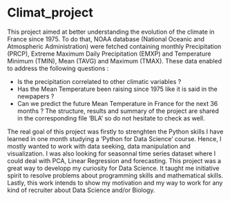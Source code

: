 # Climat_project

This project aimed at better understanding the evolution of the climate in France since 1975. To do that, NOAA database (National Oceanic and Atmospheric Administration) were fetched containing monthly Precipitation (PRCP), Extreme Maximum Daily Precipitation (EMXP) and Temperature Minimum (TMIN), Mean (TAVG) and Maximum (TMAX). 
These data enabled to address the following questions :
-	Is the precipitation correlated to other climatic variables ?
-	Has the Mean Temperature been raising since 1975 like it is said in the newpapers ?
-	Can we predict the future Mean Temperature in France for the next 36 months ?
The structure, results and summary of the project are shared in the corresponding file ‘BLA’ so do not hesitate to check as well.



The real goal of this project was firstly to strenghten the Python skills I have learned in one month studying a ‘Python for Data Science’ course. Hence, I mostly wanted to work with data seeking, data manipulation and visualization. I was also looking for seasonnal time series dataset where I could deal with PCA, Linear Regression and forecasting.
This project was a great way to developp my curiosity for Data Science. It taught me initiative spirit to resolve problems about programming skills and mathematical skills. 
Lastly, this work intends to show my motivation and my way to work for any kind of recruiter about Data Science and/or Biology.
 
